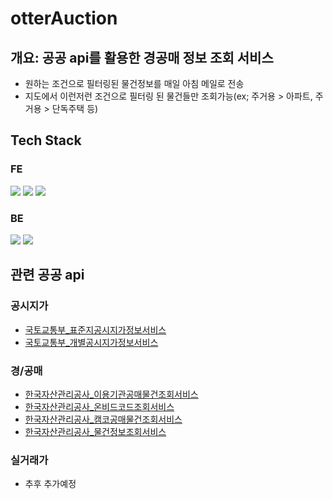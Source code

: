 # otterAuction

## 개요: 공공 api를 활용한 경공매 정보 조회 서비스
- 원하는 조건으로 필터링된 물건정보를 매일 아침 메일로 전송
- 지도에서 이런저런 조건으로 필터링 된 물건들만 조회가능(ex; 주거용 > 아파트, 주거용 > 단독주택 등)
  <br>

## Tech Stack 
### FE
<img src="https://img.shields.io/badge/JAVASCRIPT-F7DF1E?style=flat-square&logo=javascript&logoColor=white"/> <img src="https://img.shields.io/badge/TYPESCRIPT-3178C6?style=flat-square&logo=typescript&logoColor=white"/> <img src="https://img.shields.io/badge/REACT-61DAFB?style=flat-square&logo=react&logoColor=white"/>
### BE
<img src="https://img.shields.io/badge/PYTHON-4B8BBE?style=flat-square&logo=python&logoColor=white"/> <img src="https://img.shields.io/badge/FASTAPI-009485?style=flat-square&logo=fastapi&logoColor=white"/> 

## 관련 공공 api
### 공시지가

- <a href="https://www.data.go.kr/tcs/dss/selectApiDataDetailView.do?publicDataPk=15058796" target="_blank">국토교통부\_표준지공시지가정보서비스</a>
- <a href="https://www.data.go.kr/tcs/dss/selectApiDataDetailView.do?publicDataPk=15059127" target="_blank">국토교통부\_개별공시지가정보서비스</a>

### 경/공매

- <a href="https://www.data.go.kr/tcs/dss/selectApiDataDetailView.do?publicDataPk=15000849" target="_blank">한국자산관리공사\_이용기관공매물건조회서비스</a>
- <a href="https://www.data.go.kr/tcs/dss/selectApiDataDetailView.do?publicDataPk=15000920" target="_blank">한국자산관리공사\_온비드코드조회서비스</a>
- <a href="https://www.data.go.kr/tcs/dss/selectApiDataDetailView.do?publicDataPk=15000851" target="_blank">한국자산관리공사\_캠코공매물건조회서비스</a>
- <a href="https://www.data.go.kr/tcs/dss/selectApiDataDetailView.do?publicDataPk=15000837" target="_blank">한국자산관리공사\_물건정보조회서비스</a>

### 실거래가

- 추후 추가예정
